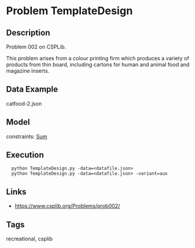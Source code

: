 # Problem TemplateDesign
## Description
Problem 002 on CSPLib.

This problem arises from a colour printing firm which produces a variety of products from thin board, including cartons for human and animal food and magazine inserts.

## Data Example
  catfood-2.json

## Model
  constraints: [Sum](http://pycsp.org/documentation/constraints/Sum)

## Execution
```
  python TemplateDesign.py -data=<datafile.json>
  python TemplateDesign.py -data=<datafile.json> -variant=aux
```

## Links
  - https://www.csplib.org/Problems/prob002/

## Tags
  recreational, csplib
